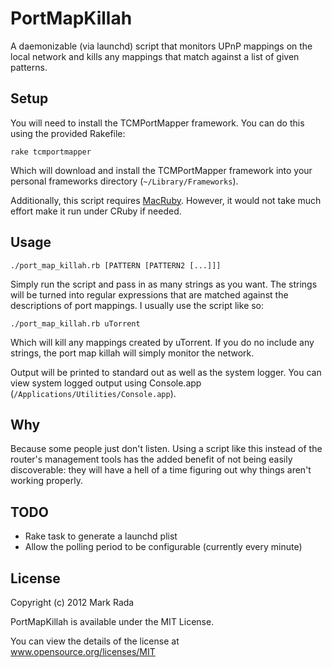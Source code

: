 # PortMapKillah

A daemonizable (via launchd) script that monitors UPnP mappings on the
local network and kills any mappings that match against a list of given
patterns.

## Setup

You will need to install the TCMPortMapper framework. You can do this
using the provided Rakefile:

```shell
rake tcmportmapper
```

Which will download and install the TCMPortMapper framework into your
personal frameworks directory (`~/Library/Frameworks`).

Additionally, this script requires [MacRuby](http://macruby.org/).
However, it would not take much effort make it run under CRuby if
needed.

## Usage

```shell
./port_map_killah.rb [PATTERN [PATTERN2 [...]]]
```

Simply run the script and pass in as many strings as you want. The
strings will be turned into regular expressions that are matched against
the descriptions of port mappings. I usually use the script like so:

```shell
./port_map_killah.rb uTorrent
```

Which will kill any mappings created by uTorrent. If you do no include
any strings, the port map killah will simply monitor the network.

Output will be printed to standard out as well as the system logger. You
can view system logged output using Console.app (`/Applications/Utilities/Console.app`).

## Why

Because some people just don't listen. Using a script like this instead
of the router's management tools has the added benefit of not being
easily discoverable: they will have a hell of a time figuring out why
things aren't working properly.

## TODO

- Rake task to generate a launchd plist
- Allow the polling period to be configurable (currently every minute)

## License

Copyright (c) 2012 Mark Rada

PortMapKillah is available under the MIT License. 

You can view the details of the license at www.opensource.org/licenses/MIT

